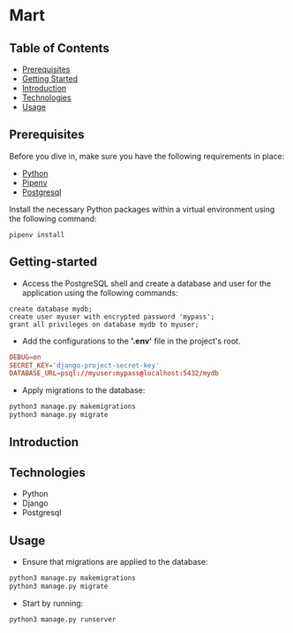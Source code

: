 # Mart

## Table of Contents

- [Prerequisites](#Prerequisites)
- [Getting Started](#getting-started)
- [Introduction](#introduction)
- [Technologies](#technologies)
- [Usage](#usage)

## Prerequisites

Before you dive in, make sure you have the following requirements in place:

- [Python](https://www.python.org/)
- [Pipenv](https://pipenv.pypa.io/)
- [Postgresql](https://www.postgresql.org/)

Install the necessary Python packages within a virtual environment using the following command:

```
pipenv install
```

## Getting-started

- Access the PostgreSQL shell and create a database and user for the application using the following commands:

```psql
create database mydb;
create user myuser with encrypted password 'mypass';
grant all privileges on database mydb to myuser;
```

- Add the configurations to the **'.env'** file in the project's root.<br>

```conf
DEBUG=on
SECRET_KEY='django-project-secret-key'
DATABASE_URL=psql://myuser:mypass@localhost:5432/mydb
```

- Apply migrations to the database:

```bash
python3 manage.py makemigrations
python3 manage.py migrate
```

## Introduction

## Technologies

- Python
- Django
- Postgresql

## Usage

- Ensure that migrations are applied to the database:

```bash
python3 manage.py makemigrations
python3 manage.py migrate
```

- Start by running:

```bash
python3 manage.py runserver
```
